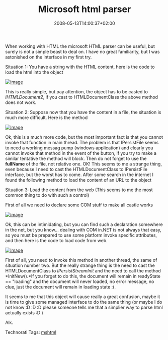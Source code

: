 ﻿---
title: "Microsoft html parser"
description: ""
date: 2008-05-13T14:00:37+02:00
draft: false
tags: [General]
categories: [General]
---
When working with HTML the microsoft HTML parser can be useful, but surely is not a simple beast to deal on. I have no great familiarity, but I was astonished on the interface in my first try.

Situation 1: You have a string with the HTML content, here is the code to load the html into the object

[![image](https://www.codewrecks.com/blog/wp-content/uploads/2008/05/image-thumb2.png)](https://www.codewrecks.com/blog/wp-content/uploads/2008/05/image2.png)

This is really simple, but pay attention, the object has to be casted to *IHTMLDocument2*, if you cast to HTMLDocumentClass the above method does not work.

Situation 2: Suppose now that you have the content in a file, the situation is much more difficult. Here is the method

[![image](https://www.codewrecks.com/blog/wp-content/uploads/2008/05/image-thumb3.png)](https://www.codewrecks.com/blog/wp-content/uploads/2008/05/image3.png)

Ok, this is a much more code, but the most important fact is that you cannot invoke that function in main thread. The problem is that IPersistFile seems to need a working messag pump (windows application) and clearly you cannot invoke that method in the event of the button, if you try to make a similar tentative the method will block. Then do not forget to use the  **fullName** of the file, not relative one. OK! This seems to me a strange thing, even because I need to cast the HTMLDocumentClass to IPersistFile interface, but the worst has to come. After some search in the internet I found the following method to load the content of an URL to the object

Situation 3: Load the content from the web (This seems to me the most common thing to do with such a control)

First of all we need to declare some COM stuff to make all castle works

[![image](https://www.codewrecks.com/blog/wp-content/uploads/2008/05/image-thumb4.png)](https://www.codewrecks.com/blog/wp-content/uploads/2008/05/image4.png)

Ok, this can be intimidating, but you can find such a declaration somewhere in the net, but you know… dealing with COM in.NET is not always that easy, so you must be prepared to use some platform invoke specific attributes, and then here is the code to load code from web.

[![image](https://www.codewrecks.com/blog/wp-content/uploads/2008/05/image-thumb5.png)](https://www.codewrecks.com/blog/wp-content/uploads/2008/05/image5.png)

First of all, you need to invoke this method in another thread, the same of situation number two. But the really strange thing is the need to cast the HTMLDocumentClass to *IPersistStreamInit* and the need to call the method *InitNew().*If you forget to do this, the document will remain in readyState == "loading" and the document will never loaded, no error message, no clue, just the document will remain in loading state :(.

It seems to me that this object will cause really a great confusion, maybe it is time to give some managed interface to do the same thing (or maybe I do not know :D :D :D please someone tells me that a simplier way to parse html actually exists :D )

Alk.

Technorati Tags: [mshtml](http://technorati.com/tags/mshtml)

<!--dotnetkickit-->
